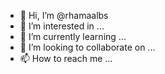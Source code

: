 - 👋 Hi, I’m @rhamaalbs
- 👀 I’m interested in ...
- 🌱 I’m currently learning ...
- 💞️ I’m looking to collaborate on ...
- 📫 How to reach me ...

<!---
rhamaalbs/rhamaalbs is a ✨ special ✨ repository because its `README.md` (this file) appears on your GitHub profile.
You can click the Preview link to take a look at your changes.
--->
